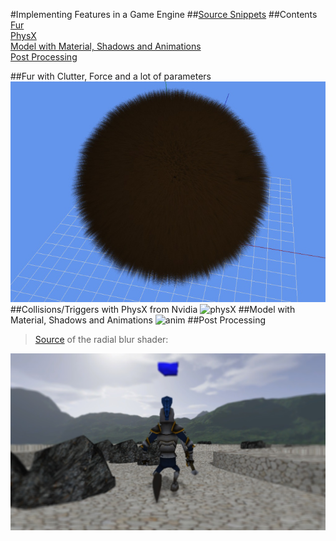 #Implementing Features in a Game Engine
##[Source Snippets](Source)
##Contents
[Fur](#fur-with-clutter-force-and-a-lot-of-parameters)  
[PhysX](#collisionstriggers-with-physx-from-nvidia)  
[Model with Material, Shadows and Animations](#model-with-material-shadows-and-animations)  
[Post Processing](#post-processing)  

##Fur with Clutter, Force and a lot of parameters
![fur](../Media/DX11Fur.jpg)
##Collisions/Triggers with PhysX from Nvidia
![physX](../Media/DX11PhysX.gif)
##Model with Material, Shadows and Animations
![anim](../Media/DX11Anim.gif)
##Post Processing
> [Source](/Source/RadialBlur.fx) of the radial blur shader:

![post](../Media/DX11Post.jpg)